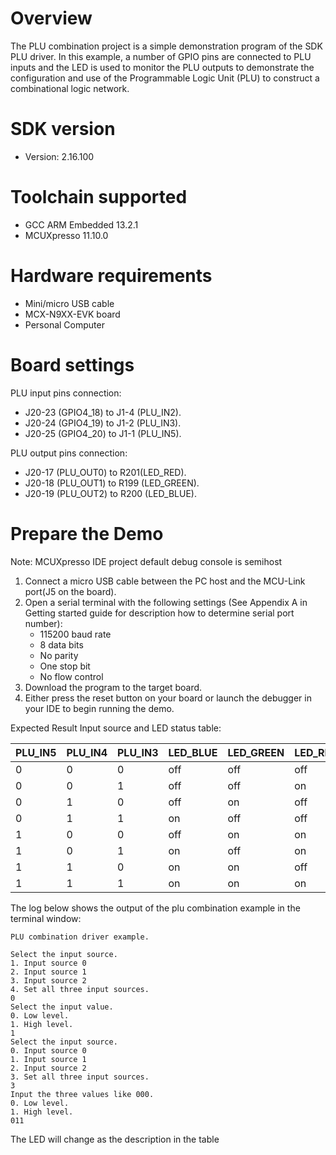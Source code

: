 Overview
========
The PLU combination project is a simple demonstration program of the SDK PLU driver. In this example, a number of 
GPIO pins are connected to PLU inputs and the LED is used to monitor the PLU outputs to demonstrate the 
configuration and use of the Programmable Logic Unit (PLU) to construct a combinational logic network.

SDK version
===========
- Version: 2.16.100

Toolchain supported
===================
- GCC ARM Embedded  13.2.1
- MCUXpresso  11.10.0

Hardware requirements
=====================
- Mini/micro USB cable
- MCX-N9XX-EVK board
- Personal Computer

Board settings
==============
PLU input pins connection:
- J20-23 (GPIO4_18) to J1-4 (PLU_IN2).
- J20-24 (GPIO4_19) to J1-2 (PLU_IN3).
- J20-25 (GPIO4_20) to J1-1 (PLU_IN5).

PLU output pins connection:
- J20-17 (PLU_OUT0) to R201(LED_RED).
- J20-18 (PLU_OUT1) to R199 (LED_GREEN).
- J20-19 (PLU_OUT2) to R200 (LED_BLUE).

Prepare the Demo
================
Note: MCUXpresso IDE project default debug console is semihost
1.  Connect a micro USB cable between the PC host and the MCU-Link port(J5 on the board).
2.  Open a serial terminal with the following settings (See Appendix A in Getting started guide for description how to determine serial port number):
    - 115200 baud rate
    - 8 data bits
    - No parity
    - One stop bit
    - No flow control
3.  Download the program to the target board.
4.  Either press the reset button on your board or launch the debugger in your IDE to begin running the demo.

Expected Result
Input source and LED status table:

 PLU_IN5 | PLU_IN4 | PLU_IN3 | LED_BLUE | LED_GREEN | LED_RED
---------|---------|---------|----------|-----------|---------
 0       | 0       | 0       | off      | off       | off
 0       | 0       | 1       | off      | off       | on
 0       | 1       | 0       | off      | on        | off
 0       | 1       | 1       | on       | off       | off
 1       | 0       | 0       | off      | on        | on
 1       | 0       | 1       | on       | off       | on
 1       | 1       | 0       | on       | on        | off
 1       | 1       | 1       | on       | on        | on

The log below shows the output of the plu combination example in the terminal window:
~~~~~~~~~~~~~~~~~~~~~~~~~~~~~~
PLU combination driver example.

Select the input source.
1. Input source 0
2. Input source 1
3. Input source 2
4. Set all three input sources.
0
Select the input value.
0. Low level.
1. High level.
1
Select the input source.
0. Input source 0
1. Input source 1
2. Input source 2
3. Set all three input sources.
3
Input the three values like 000.
0. Low level.
1. High level.
011
~~~~~~~~~~~~~~~~~~~~~~~~~~~~~~
The LED will change as the description in the table
